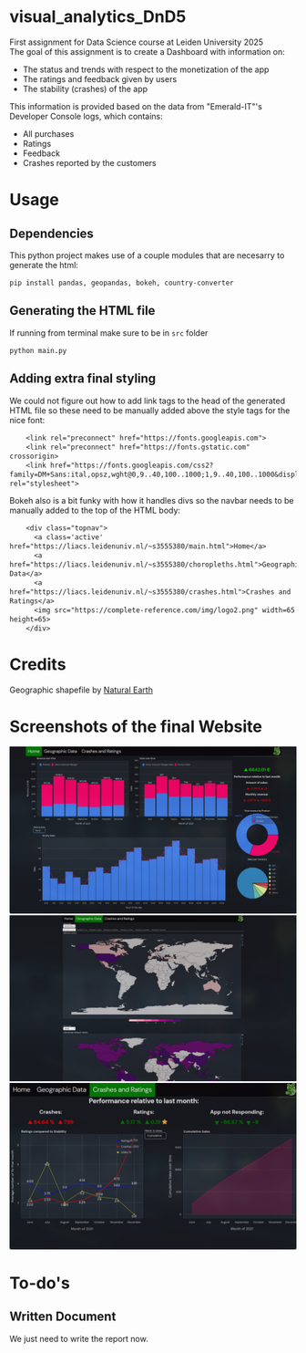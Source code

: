 # visual_analytics_DnD5
First assignment for Data Science course at Leiden University 2025  
The goal of this assignment is to create a Dashboard with information on:
- The status and trends with respect to the monetization of the app
- The ratings and feedback given by users 
- The stability (crashes) of the app  

This information is provided based on the data from "Emerald-IT"'s Developer Console logs, which contains:  
- All purchases
- Ratings
- Feedback
- Crashes reported by the customers
# Usage
## Dependencies 
This python project makes use of a couple modules that are necesarry to generate the html:
```
pip install pandas, geopandas, bokeh, country-converter
```
## Generating the HTML file
If running from terminal make sure to be in `src` folder
```
python main.py
```

## Adding extra final styling
We could not figure out how to add link tags to the head of the generated HTML file so these need to be manually added above the style tags for the nice font:
```
    <link rel="preconnect" href="https://fonts.googleapis.com">
    <link rel="preconnect" href="https://fonts.gstatic.com" crossorigin>
    <link href="https://fonts.googleapis.com/css2?family=DM+Sans:ital,opsz,wght@0,9..40,100..1000;1,9..40,100..1000&display=swap" rel="stylesheet">
```
Bokeh also is a bit funky with how it handles divs so the navbar needs to be manually added to the top of the HTML body:
```
    <div class="topnav">
      <a class='active' href="https://liacs.leidenuniv.nl/~s3555380/main.html">Home</a>
      <a href="https://liacs.leidenuniv.nl/~s3555380/choropleths.html">Geographic Data</a>
      <a href="https://liacs.leidenuniv.nl/~s3555380/crashes.html">Crashes and Ratings</a>
      <img src="https://complete-reference.com/img/logo2.png" width=65 height=65>
    </div>
```
# Credits 
Geographic shapefile by [Natural Earth](https://www.naturalearthdata.com/downloads/110m-cultural-vectors/110m-admin-0-countries/)
# Screenshots of the final Website
![main](src/img/main.png)
![geographic](src/img/geo.png)
![crashes](src/img/crashes.png)
# To-do's
## Written Document
We just need to write the report now.

